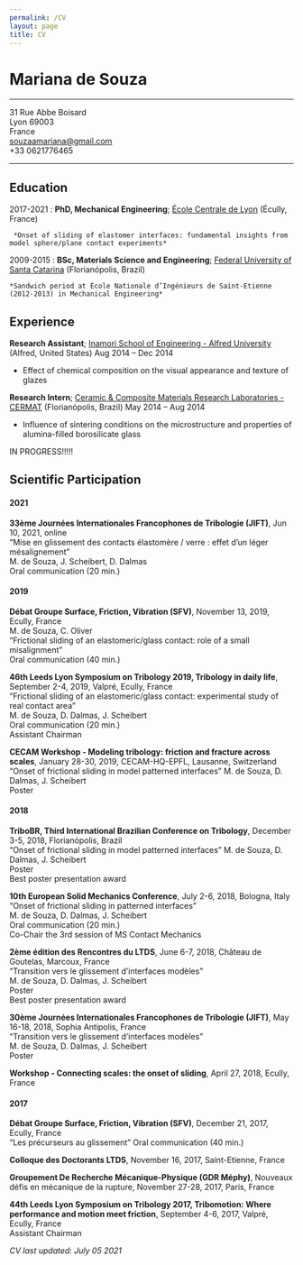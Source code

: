 ```yaml
---
permalink: /CV
layout: page
title: CV
---
```


# Mariana de Souza 
----------------------------

31 Rue Abbe Boisard         
Lyon 69003                         
France  
souzaamariana@gmail.com     
+33 0621776465

----------------------------

Education
---------

2017-2021
:   **PhD, Mechanical Engineering**; 
[École Centrale de Lyon](https://www.ec-lyon.fr/en) (Écully, France)

     *Onset of sliding of elastomer interfaces: fundamental insights from model sphere/plane contact experiments*

2009-2015
:   **BSc, Materials Science and Engineering**;
[Federal University of Santa Catarina](https://en.ufsc.br/) (Florianópolis, Brazil)

    *Sandwich period at École Nationale d’Ingénieurs de Saint-Etienne (2012-2013) in Mechanical Engineering*

Experience
----------

**Research Assistant**;
[Inamori School of Engineering - Alfred University](https://www.alfred.edu/academics/colleges-schools/engineering/index.cfm) (Alfred, United States)
Aug 2014 – Dec 2014
 
* Effect of chemical composition on the visual appearance and texture of glazes

**Research Intern**;
[Ceramic & Composite Materials Research Laboratories - CERMAT](http://cermat.ufsc.br/) (Florianópolis, Brazil)
May 2014 – Aug 2014
 
* Influence of sintering conditions on the microstructure and properties of alumina-filled
borosilicate glass

 IN PROGRESS!!!!!
 
 Scientific Participation
--------------------

#### 2021

**33ème Journées Internationales Francophones de Tribologie (JIFT)**, Jun 10, 2021, online  
“Mise en glissement des contacts élastomère / verre : effet d’un léger mésalignement”   
M. de Souza, J. Scheibert, D. Dalmas    
Oral communication (20 min.)    

#### 2019

**Débat Groupe Surface, Friction, Vibration (SFV)**, November 13, 2019, Ecully, France  
M. de Souza, C. Oliver  
“Frictional sliding of an elastomeric/glass contact: role of a small misalignment”  
Oral communication (40 min.)    

**46th Leeds Lyon Symposium on Tribology 2019, Tribology in daily life**, September 2-4, 2019, Valpré, Ecully, France   
“Frictional sliding of an elastomeric/glass contact: experimental study of real contact area”   
M. de Souza, D. Dalmas, J. Scheibert    
Oral communication (20 min.)    
Assistant Chairman  

**CECAM Workshop - Modeling tribology: friction and fracture across scales**, January 28-30, 2019, CECAM-HQ-EPFL, Lausanne, Switzerland     
“Onset of frictional sliding in model patterned interfaces” 
M. de Souza, D. Dalmas, J. Scheibert    
Poster  

#### 2018

**TriboBR, Third International Brazilian Conference on Tribology**, December 3-5, 2018, Florianópolis, Brazil   
“Onset of frictional sliding in model patterned interfaces” 
M. de Souza, D. Dalmas, J. Scheibert    
Poster  
Best poster presentation award  

**10th European Solid Mechanics Conference**, July 2-6, 2018, Bologna, Italy    
“Onset of frictional sliding in patterned interfaces”   
M. de Souza, D. Dalmas, J. Scheibert    
Oral communication (20 min.)    
Co-Chair the 3rd session of MS Contact Mechanics    

**2ème édition des Rencontres du LTDS**, June 6-7, 2018, Château de Goutelas, Marcoux, France      
“Transition vers le glissement d’interfaces modèles”    
M. de Souza, D. Dalmas, J. Scheibert    
Poster  
Best poster presentation award  

**30ème Journées Internationales Francophones de Tribologie (JIFT)**, May 16-18, 2018, Sophia Antipolis, France      
“Transition vers le glissement d’interfaces modèles”    
M. de Souza, D. Dalmas, J. Scheibert    
Poster  

**Workshop - Connecting scales: the onset of sliding**, April 27, 2018, Ecully, France  
    
#### 2017   

**Débat Groupe Surface, Friction, Vibration (SFV)**, December 21, 2017, Ecully, France  
“Les précurseurs au glissement” 
Oral communication (40 min.)    

**Colloque des Doctorants LTDS**, November 16, 2017, Saint-Etienne, France  

**Groupement De Recherche Mécanique-Physique (GDR Méphy)**, Nouveaux défis en mécanique de la rupture, November 27-28, 2017, Paris, France  

**44th Leeds Lyon Symposium on Tribology 2017, Tribomotion: Where performance and motion meet friction**, September 4-6, 2017, Valpré, Ecully, France   
Assistant Chairman  






<!-- **That Other Job You Had** Short text containing the type of work done, results obtained,
lessons learned and other remarks. Can also include lists and
links:

* First item

* Item with [link](http://www.example.com). Links will work both in
  the html and pdf versions.

Also with a short description.

Technical Experience
--------------------

My Cool Side Project
:   For items which don't have a clear time ordering, a definition
    list can be used to have named items.

    * These items can also contain lists, but you need to mind the
      indentation levels in the markdown source.
    * Second item.

Open Source
:   List open source contributions here, perhaps placing emphasis on
    the project names, for example the **Linux Kernel**, where you
    implemented multithreading over a long weekend, or **node.js**
    (with [link](http://nodejs.org)) which was actually totally
    your idea...

Programming Languages
:   **first-lang:** Here, we have an itemization, where we only want
    to add descriptions to the first few items, but still want to
    mention some others together at the end. A format that works well
    here is a description list where the first few items have their
    first word emphasized, and the last item contains the final few
    emphasized terms. Notice the reasonably nice page break in the pdf
    version, which wouldn't happen if we generated the pdf via html.

:   **second-lang:** Description of your experience with second-lang,
    perhaps again including a [link] [ref], this time placing the url
    reference elsewhere in the document to reduce clutter (see source
    file). 

:   **obscure-but-impressive-lang:** We both know this one's pushing
    it.

:   Basic knowledge of **C**, **x86 assembly**, **forth**, **Common Lisp**

Extra Section, Call it Whatever You Want
----------------------------------------

* Human Languages:

     * Portuguese (native speaker)
     * English ( speaker)
     * French ( speaker)

* Random tidbit

* Other sort of impressive-sounding thing you did 

Activities and interests
----------------------------------------
**Travel**

I like to explore new cities and countries.

<img src="https://chart.apis.google.com/chart?cht=map:fixed=-70,-180,80,180&chs=600x400&chf=bg,s,336699&chco=d0d0d0,cc0000,000000&chd=s:9999999999999999999999999999999999999999999999999999999999&chld=CV|US|AS|UM|GU|MP|PR|VI|BR|PE|TH|KH|BE|CZ|FR|PF|NC|BL|MF|PM|WF|TF|GF|GP|YT|MQ|RE|DE|HU|IE|IT|LU|MC|NL|AW|CW|SX|BQ|PL|PT|ES|CH|GB|AI|BM|IO|KY|FK|GI|MS|SH|TC|GG|IM|JE|PN|GS|VG" width="600" height="400"  alt="Countries I have visited"><br/>I have visited 23 out of 193 countries.<br/><small>

**Genealogy**

**Sports**

**Music**

Music always cheers me up! 
And I was a frustrated person for not knowing how to play any musical instrument until the Covid pandemic left me confined at home and I challenged myself to learn to play Ukulele -->


*CV last updated: July 05 2021*
